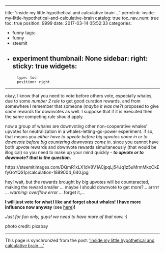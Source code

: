 
---
title: 'inside my little hypothetical and calculative brain ...'
permlink: inside-my-little-hypothetical-and-calculative-brain
catalog: true
toc_nav_num: true
toc: true
position: 9999
date: 2017-03-14 05:52:33
categories:
- funny
tags:
- funny
- steemit
- experiment
thumbnail: None
sidebar:
    right:
        sticky: true
widgets:
    -
        type: toc
        position: right
---


<html>
<p>okay, I know that you need to vote before others vote, especially whales, due to some <em>number 2 rule</em> to get good curation rewards. and from somewhere I remember that someone (<em>maybe it was me?</em>) proposed to give <em>some </em>rewards for downvotes as well. I suppose that if it is executed then the same competing rule should apply.</p>
<p>now a group of whales are downvoting other non-cooperative whales' upvotes for neutralization in a whales-letting-go-power experiment. if so, that means you<em> either have to upvote before big upvotes come in or to downvote before big countering downvotes come in</em>. since you cannot have both upvote rewards and downvote rewards simultaneously (that would be illogical) so you need to make up your mind quickly - <em><strong>to upvote or to downvote? that is the question.</strong></em></p>
<p>https://steemitimages.com/DQmR1xLX1dV8V1ACjpqLj54Jq1z5uMrmMkxCkEfyGoYQS1p/calculation-1889004_640.jpg</p>
<p>hey! wait, but the rewards brought by big upvotes will be counteracted, making the reward smaller ... maybe I should downvote to get more?... arrrrr ... <em>warning: overflow error</em> ... forget it,...</p>
<p><strong>I will just vote for what I like and forget about whales! I have more influence now anyway </strong>(see <a href="https://steemit.com/steemit/@meesterboom/the-excitement-of-the-whale-experiment-why-we-should-get-on-board">here</a>)<strong>!&nbsp;</strong></p>
<p><em>Just for fun only, guys! we need to have more of that now. :)</em></p>
<p>photo credit: pixabay</p>
</html>

- - -

This page is synchronized from the post: ['inside my little hypothetical and calculative brain ...'](https://steemit.com/@deanliu/inside-my-little-hypothetical-and-calculative-brain)
